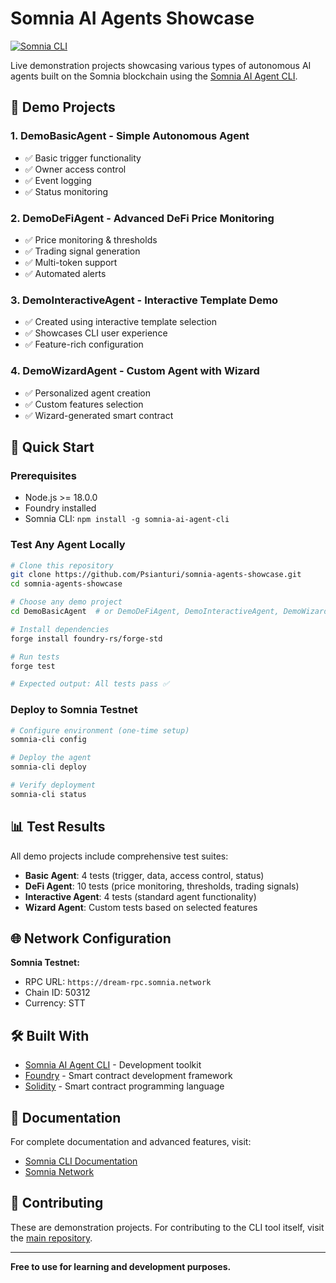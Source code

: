 # Somnia AI Agents Showcase

[![Somnia CLI](https://img.shields.io/badge/Built%20with-Somnia%20CLI-blue)](https://www.npmjs.com/package/somnia-ai-agent-cli)

Live demonstration projects showcasing various types of autonomous AI agents built on the Somnia blockchain using the [Somnia AI Agent CLI](https://www.npmjs.com/package/somnia-ai-agent-cli).

## 🎯 Demo Projects

### 1. **DemoBasicAgent** - Simple Autonomous Agent
- ✅ Basic trigger functionality
- ✅ Owner access control
- ✅ Event logging
- ✅ Status monitoring

### 2. **DemoDeFiAgent** - Advanced DeFi Price Monitoring
- ✅ Price monitoring & thresholds
- ✅ Trading signal generation
- ✅ Multi-token support
- ✅ Automated alerts

### 3. **DemoInteractiveAgent** - Interactive Template Demo
- ✅ Created using interactive template selection
- ✅ Showcases CLI user experience
- ✅ Feature-rich configuration

### 4. **DemoWizardAgent** - Custom Agent with Wizard
- ✅ Personalized agent creation
- ✅ Custom features selection
- ✅ Wizard-generated smart contract

## 🚀 Quick Start

### Prerequisites
- Node.js >= 18.0.0
- Foundry installed
- Somnia CLI: `npm install -g somnia-ai-agent-cli`

### Test Any Agent Locally
```bash
# Clone this repository
git clone https://github.com/Psianturi/somnia-agents-showcase.git
cd somnia-agents-showcase

# Choose any demo project
cd DemoBasicAgent  # or DemoDeFiAgent, DemoInteractiveAgent, DemoWizardAgent

# Install dependencies
forge install foundry-rs/forge-std

# Run tests
forge test

# Expected output: All tests pass ✅
```

### Deploy to Somnia Testnet
```bash
# Configure environment (one-time setup)
somnia-cli config

# Deploy the agent
somnia-cli deploy

# Verify deployment
somnia-cli status
```

## 📊 Test Results

All demo projects include comprehensive test suites:

- **Basic Agent**: 4 tests (trigger, data, access control, status)
- **DeFi Agent**: 10 tests (price monitoring, thresholds, trading signals)
- **Interactive Agent**: 4 tests (standard agent functionality)
- **Wizard Agent**: Custom tests based on selected features

## 🌐 Network Configuration

**Somnia Testnet:**
- RPC URL: `https://dream-rpc.somnia.network`
- Chain ID: 50312
- Currency: STT

## 🛠️ Built With

- [Somnia AI Agent CLI](https://www.npmjs.com/package/somnia-ai-agent-cli) - Development toolkit
- [Foundry](https://getfoundry.sh/) - Smart contract development framework
- [Solidity](https://soliditylang.org/) - Smart contract programming language

## 📖 Documentation

For complete documentation and advanced features, visit:
- [Somnia CLI Documentation](https://github.com/Psianturi/somnia-infra-kit)
- [Somnia Network](https://somnia.network/)

## 🤝 Contributing

These are demonstration projects. For contributing to the CLI tool itself, visit the [main repository](https://github.com/Psianturi/somnia-infra-kit).

---

**Free to use for learning and development purposes.**